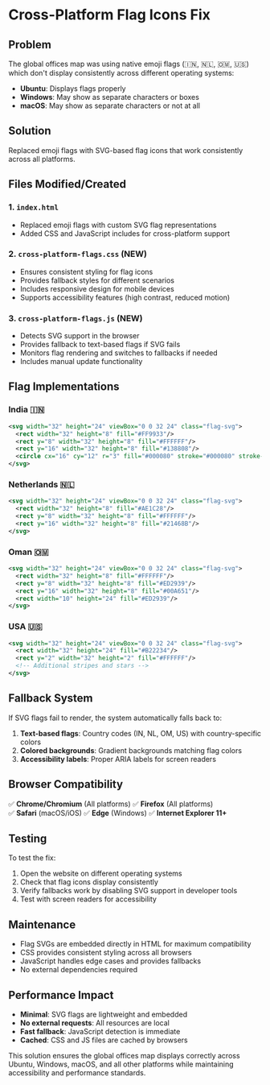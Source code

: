 # Cross-Platform Flag Icons Fix

## Problem
The global offices map was using native emoji flags (🇮🇳, 🇳🇱, 🇴🇲, 🇺🇸) which don't display consistently across different operating systems:
- **Ubuntu**: Displays flags properly
- **Windows**: May show as separate characters or boxes
- **macOS**: May show as separate characters or not at all

## Solution
Replaced emoji flags with SVG-based flag icons that work consistently across all platforms.

## Files Modified/Created

### 1. `index.html`
- Replaced emoji flags with custom SVG flag representations
- Added CSS and JavaScript includes for cross-platform support

### 2. `cross-platform-flags.css` (NEW)
- Ensures consistent styling for flag icons
- Provides fallback styles for different scenarios
- Includes responsive design for mobile devices
- Supports accessibility features (high contrast, reduced motion)

### 3. `cross-platform-flags.js` (NEW)
- Detects SVG support in the browser
- Provides fallback to text-based flags if SVG fails
- Monitors flag rendering and switches to fallbacks if needed
- Includes manual update functionality

## Flag Implementations

### India 🇮🇳
```svg
<svg width="32" height="24" viewBox="0 0 32 24" class="flag-svg">
  <rect width="32" height="8" fill="#FF9933"/>
  <rect y="8" width="32" height="8" fill="#FFFFFF"/>
  <rect y="16" width="32" height="8" fill="#138808"/>
  <circle cx="16" cy="12" r="3" fill="#000080" stroke="#000080" stroke-width="0.5"/>
</svg>
```

### Netherlands 🇳🇱
```svg
<svg width="32" height="24" viewBox="0 0 32 24" class="flag-svg">
  <rect width="32" height="8" fill="#AE1C28"/>
  <rect y="8" width="32" height="8" fill="#FFFFFF"/>
  <rect y="16" width="32" height="8" fill="#21468B"/>
</svg>
```

### Oman 🇴🇲
```svg
<svg width="32" height="24" viewBox="0 0 32 24" class="flag-svg">
  <rect width="32" height="8" fill="#FFFFFF"/>
  <rect y="8" width="32" height="8" fill="#ED2939"/>
  <rect y="16" width="32" height="8" fill="#00A651"/>
  <rect width="10" height="24" fill="#ED2939"/>
</svg>
```

### USA 🇺🇸
```svg
<svg width="32" height="24" viewBox="0 0 32 24" class="flag-svg">
  <rect width="32" height="24" fill="#B22234"/>
  <rect y="2" width="32" height="2" fill="#FFFFFF"/>
  <!-- Additional stripes and stars -->
</svg>
```

## Fallback System

If SVG flags fail to render, the system automatically falls back to:
1. **Text-based flags**: Country codes (IN, NL, OM, US) with country-specific colors
2. **Colored backgrounds**: Gradient backgrounds matching flag colors
3. **Accessibility labels**: Proper ARIA labels for screen readers

## Browser Compatibility

✅ **Chrome/Chromium** (All platforms)
✅ **Firefox** (All platforms)  
✅ **Safari** (macOS/iOS)
✅ **Edge** (Windows)
✅ **Internet Explorer 11+**

## Testing

To test the fix:
1. Open the website on different operating systems
2. Check that flag icons display consistently
3. Verify fallbacks work by disabling SVG support in developer tools
4. Test with screen readers for accessibility

## Maintenance

- Flag SVGs are embedded directly in HTML for maximum compatibility
- CSS provides consistent styling across all browsers
- JavaScript handles edge cases and provides fallbacks
- No external dependencies required

## Performance Impact

- **Minimal**: SVG flags are lightweight and embedded
- **No external requests**: All resources are local
- **Fast fallback**: JavaScript detection is immediate
- **Cached**: CSS and JS files are cached by browsers

This solution ensures the global offices map displays correctly across Ubuntu, Windows, macOS, and all other platforms while maintaining accessibility and performance standards.
